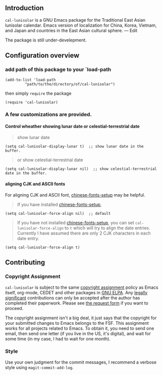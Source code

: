 ## Introduction

`cal-lunisolar` is a GNU Emacs package for the Traditional East Asian lunisolar calendar. Emacs version of localization for China, Korea, Vietnam, and Japan and countries in the East Asian cultural sphere. — Edit

The package is still under-develepment. 

## Configuration overview

### add path of this package to your `load-path
```elisp
(add-to-list 'load-path
	     "path/to/the/directory/of/cal-lunisolar")
```
then simply `require` the package
```elisp
(require 'cal-lunisolar)
```

### A few customizations are provided.

#### Control wheather showing lunar date or celestial-terrestrial date
> show lunar date 
```elisp
(setq cal-lunisolar-display-lunar t)  ;; show lunar date in the buffer.
```
> or show celestial-terrestrial date

```elisp
(setq cal-lunisolar-display-lunar nil)  ;; show celestial-terrestrial date in the buffer.
```

#### aligning CJK and ASCII fonts

For aligning CJK and ASCII font, [chinese-fonts-setup](https://github.com/tumashu/chinese-fonts-setup) may be helpful.

> If you have  installed [chinese-fonts-setup](https://github.com/tumashu/chinese-fonts-setup), 
```elisp
(setq cal-lunisolar-force-align nil)  ;; default 
```
> If you have not installed [chinese-fonts-setup](https://github.com/tumashu/chinese-fonts-setup), you can set `cal-lunisolar-force-align` to `t` which will try to align the date entries. Currently I have assumed there are only 2 CJK characters in each date entry.
```elisp
(setq cal-lunisolar-force-align t)
```

## Contributing

### Copyright Assignment

`cal-lunisolar` is subject to the same [copyright assignment](http://www.gnu.org/prep/maintain/html_node/Copyright-Papers.html) policy as Emacs itself, org-mode, CEDET and other packages in [GNU ELPA](http://elpa.gnu.org/packages/). Any [legally significant](http://www.gnu.org/prep/maintain/html_node/Legally-Significant.html#Legally-Significant) contributions can only be accepted after the author has completed their paperwork. Please see [the request form](http://git.savannah.gnu.org/cgit/gnulib.git/tree/doc/Copyright/request-assign.future) if you want to proceed.

The copyright assignment isn't a big deal, it just says that the copyright for your submitted changes to Emacs belongs to the FSF. This assignment works for all projects related to Emacs. To obtain it, you need to send one email, then send one letter (if you live in the US, it's digital), and wait for some time (in my case, I had to wait for one month).

### Style

Use your own judgment for the commit messages, I recommend a verbose style using `magit-commit-add-log`.
